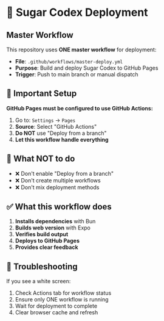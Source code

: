 # 🚀 Sugar Codex Deployment

## Master Workflow

This repository uses **ONE master workflow** for deployment:

- **File**: `.github/workflows/master-deploy.yml`
- **Purpose**: Build and deploy Sugar Codex to GitHub Pages
- **Trigger**: Push to main branch or manual dispatch

## 🎯 Important Setup

**GitHub Pages must be configured to use GitHub Actions:**

1. Go to: `Settings` → `Pages`
2. **Source**: Select "GitHub Actions"
3. **Do NOT** use "Deploy from a branch"
4. **Let this workflow handle everything**

## 🚫 What NOT to do

- ❌ Don't enable "Deploy from a branch"
- ❌ Don't create multiple workflows
- ❌ Don't mix deployment methods

## ✅ What this workflow does

1. **Installs dependencies** with Bun
2. **Builds web version** with Expo
3. **Verifies build output**
4. **Deploys to GitHub Pages**
5. **Provides clear feedback**

## 🔧 Troubleshooting

If you see a white screen:
1. Check Actions tab for workflow status
2. Ensure only ONE workflow is running
3. Wait for deployment to complete
4. Clear browser cache and refresh

